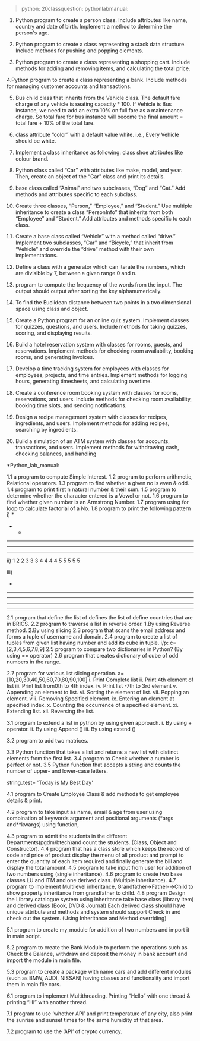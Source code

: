 >python:
>20classquestion:
>pythonlabmanual:


1. Python program to create a person class. Include attributes like name,
country and date of birth. Implement a method to determine the person's age.

2.  Python program to create a class representing a stack data structure.
Include methods for pushing and popping elements.

3.  Python program to create a class representing a shopping cart. Include
methods for adding and removing items, and calculating the total price.

4.Python program to create a class representing a bank. Include methods for
managing customer accounts and transactions.

5.  Bus child class that inherits from the Vehicle class. The default fare
charge of any vehicle is seating capacity * 100. If Vehicle is Bus instance, we
need to add an extra 10% on full fare as a maintenance charge. So total fare for
bus instance will become the final amount = total fare + 10% of the total fare.

6.  class attribute “color” with a default value white. i.e., Every Vehicle
should be white.

7. Implement a class inheritance as following: class shoe attributes like colour brand.

8.  Python class called “Car” with attributes like make, model, and year.
Then, create an object of the “Car” class and print its details.

9.  base class called “Animal” and two subclasses, “Dog” and “Cat.” Add
methods and attributes specific to each subclass.

10. Create three classes, “Person,” “Employee,” and “Student.” Use multiple
inheritance to create a class “PersonInfo” that inherits from both “Employee” and
“Student.” Add attributes and methods specific to each class.

11. Create a base class called “Vehicle” with a method called “drive.” Implement two
subclasses, “Car” and “Bicycle,” that inherit from “Vehicle” and override the “drive”
method with their own implementations.

12. Define a class with a generator which can iterate the numbers, which are divisible
by 7, between a given range 0 and n.

13. program to compute the frequency of the words from the input. The
output should output after sorting the key alphanumerically.

14. To find the Euclidean distance between two points in a two dimensional space
using class and object.

15. Create a Python program for an online quiz system. Implement classes for
quizzes, questions, and users. Include methods for taking quizzes, scoring, and
displaying results.

16. Build a hotel reservation system with classes for rooms, guests, and reservations.
Implement methods for checking room availability, booking rooms, and generating
invoices.

17. Develop a time tracking system for employees with classes for employees,
projects, and time entries. Implement methods for logging hours, generating
timesheets, and calculating overtime.

18. Create a conference room booking system with classes for rooms, reservations,
and users. Include methods for checking room availability, booking time slots, and
sending notifications.

19. Design a recipe management system with classes for recipes, ingredients, and
users. Implement methods for adding recipes, searching by ingredients.

20. Build a simulation of an ATM system with classes for accounts, transactions, and
users. Implement methods for withdrawing cash, checking balances, and handling

*Python_lab_manual:

1.1  a program to compute Simple Interest.
1.2  program to perform arithmetic, Relational operators.
1.3 program to find whether a given no is even & odd.
1.4  program to print first n natural number & their sum.
1.5  program to determine whether the character entered is a Vowel or not.
1.6 program to find whether given number is an Armstrong Number.
1.7  program using for loop to calculate factorial of a No.
1.8 program to print the following pattern
i)
*
* *
* * *
* * * *
* * * * *

ii)
1
2 2
3 3 3
4 4 4 4
5 5 5 5 5

iii)

*
* * *
* * * * *
* * * * * * *
* * * * * * * * *
2.1  program that define the list of defines the list of define countries that
are in BRICS.
2.2  program to traverse a list in reverse order.
1.By using Reverse method.
2.By using slicing
2.3  program that scans the email address and forms a tuple of username
and domain.
2.4  program to create a list of tuples from given list having number and
add its cube in tuple.
i/p: c= [2,3,4,5,6,7,8,9]
2.5 program to compare two dictionaries in Python?
(By using == operator)
2.6  program that creates dictionary of cube of odd numbers in the range.

2.7  program for various list slicing operation.
a= [10,20,30,40,50,60,70,80,90,100]
i. Print Complete list
ii. Print 4th element of list
iii. Print list from0th to 4th index.
iv. Print list -7th to 3rd element
v. Appending an element to list.
vi. Sorting the element of list.
vii. Popping an element.
viii. Removing Specified element.
ix. Entering an element at specified index.
x. Counting the occurrence of a specified element.
xi. Extending list.
xii. Reversing the list.

3.1 program to extend a list in python by using given approach.
i. By using + operator.
ii. By using Append ()
iii. By using extend ()

3.2 program to add two matrices.

3.3  Python function that takes a list and returns a new list with distinct
elements from the first list.
3.4  program to Check whether a number is perfect or not.
3.5 Python function that accepts a string and counts the number of upper-
and lower-case letters.

string_test= 'Today is My Best Day'

4.1 program to Create Employee Class & add methods to get employee
details & print.

4.2  program to take input as name, email & age from user using
combination of keywords argument and positional arguments (*args
and**kwargs) using function,

4.3  program to admit the students in the different
Departments(pgdm/btech)and count the students. (Class, Object and Constructor).
4.4  program that has a class store which keeps the record of code and
price of product display the menu of all product and prompt to enter the quantity of
each item required and finally generate the bill and display the total amount.
4.5  program to take input from user for addition of two numbers using
(single inheritance).
4.6  program to create two base classes LU and ITM and one derived class.
(Multiple inheritance).
4.7  program to implement Multilevel inheritance,
Grandfather→Father-→Child to show property inheritance from grandfather to
child.
4.8  program Design the Library catalogue system using inheritance take
base class (library item) and derived class (Book, DVD & Journal) Each derived
class should have unique attribute and methods and system should support Check
in and check out the system. (Using Inheritance and Method overriding)

5.1 program to create my_module for addition of two numbers and import
it in main script.

5.2 program to create the Bank Module to perform the operations such as
Check the Balance, withdraw and deposit the money in bank account and import
the module in main file.

5.3 program to create a package with name cars and add different modules
(such as BMW, AUDI, NISSAN) having classes and functionality and import
them in main file cars.

 6.1  program to implement Multithreading. Printing “Hello” with one
thread & printing “Hi” with another thread.

 7.1 program to use ‘whether API’ and print temperature of any city, also
print the sunrise and sunset times for the same humidity of that area.

7.2  program to use the ‘API’ of crypto currency.
